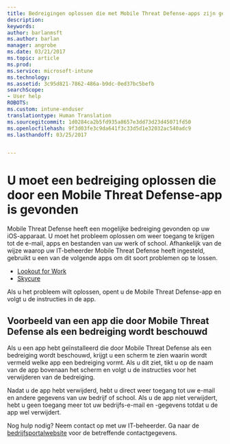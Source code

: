 ```yaml
---
title: Bedreigingen oplossen die met Mobile Threat Defense-apps zijn gevonden in iOS | Microsoft Docs
description: 
keywords: 
author: barlanmsft
ms.author: barlan
manager: angrobe
ms.date: 03/21/2017
ms.topic: article
ms.prod: 
ms.service: microsoft-intune
ms.technology: 
ms.assetid: 3c95d821-7862-486a-b9dc-0ed37bc5befb
searchScope:
- User help
ROBOTS: 
ms.custom: intune-enduser
translationtype: Human Translation
ms.sourcegitcommit: 1d0284ca2b5fd935a8657e3dd73d23d45071fd50
ms.openlocfilehash: 9f3d03fe3c9da641f3c33d5d1e32032ac540adc9
ms.lasthandoff: 03/25/2017


---
```


# <a name="you-need-to-resolve-a-threat-found-by-a-mobile-threat-defense-app"></a>U moet een bedreiging oplossen die door een Mobile Threat Defense-app is gevonden

Mobile Threat Defense heeft een mogelijke bedreiging gevonden op uw iOS-apparaat. U moet het probleem oplossen om weer toegang te krijgen tot de e-mail, apps en bestanden van uw werk of school. Afhankelijk van de wijze waarop uw IT-beheerder Mobile Threat Defense heeft ingesteld, gebruikt u een van de volgende apps om dit soort problemen op te lossen.

* [Lookout for Work](you-need-to-resolve-a-threat-found-by-lookout-for-work-ios.md)
* [Skycure](you-need-to-resolve-a-threat-found-by-skycure-ios.md)

Als u het probleem wilt oplossen, opent u de Mobile Threat Defense-app en volgt u de instructies in de app.

## <a name="example-of-an-app-that-mobile-threat-defense-sees-as-a-threat"></a>Voorbeeld van een app die door Mobile Threat Defense als een bedreiging wordt beschouwd

Als u een app hebt geïnstalleerd die door Mobile Threat Defense als een bedreiging wordt beschouwd, krijgt u een scherm te zien waarin wordt vermeld welke app een bedreiging vormt. Als u dit ziet, tikt u op de naam van de app bovenaan het scherm en volgt u de instructies voor het verwijderen van de bedreiging.

Nadat u de app hebt verwijderd, hebt u direct weer toegang tot uw e-mail en andere gegevens van uw bedrijf of school. Als u de app niet verwijdert, hebt u geen toegang meer tot uw bedrijfs-e-mail en -gegevens totdat u de app wel verwijdert.

Nog hulp nodig? Neem contact op met uw IT-beheerder. Ga naar de [bedrijfsportalwebsite](http://portal.manage.microsoft.com) voor de betreffende contactgegevens.

